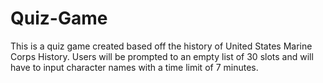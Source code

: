# Quiz-Game
This is a quiz game created based off the history of United States Marine Corps History. Users will be prompted to an empty list of 30 slots and will have to input character names with a time limit of 7 minutes.  
